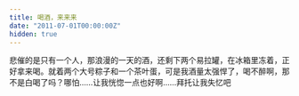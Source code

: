 ```yaml
---
title: 喝酒，来来来
date: "2011-07-01T00:00:00Z"
hidden: true
---
```

悲催的是只有一个人，那浪漫的一天的酒，还剩下两个易拉罐，在冰箱里冻着，正好拿来喝。就着两个大号粽子和一个茶叶蛋，可是我酒量太强悍了，喝不醉啊，那不是白喝了吗？哪怕……让我恍惚一点也好啊……拜托让我失忆吧